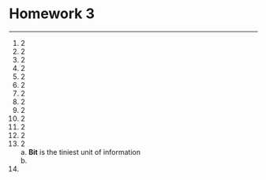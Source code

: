 # Homework 3
***
1.  2
2.  2
3.  2
4.  2
5.  2
6.  2
7.  2
8.  2
9.  2
10.  2
11.  2
12.  2
13.   2  
a. **Bit** is the tiniest unit of information  
b. 
15. 
